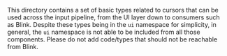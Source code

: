 This directory contains a set of basic types related to cursors that can
be used across the input pipeline, from the UI layer down to consumers such as
Blink. Despite these types being in the ```ui``` namespace for simplicity, in
general, the ```ui``` namespace is not able to be included from all those
components.
Please do not add code/types that should not be reachable from Blink.